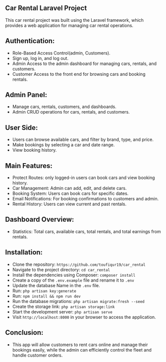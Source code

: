 ## Car Rental Laravel Project
This car rental project was built using the Laravel framework, which provides a web application for managing car rental operations.

## Authentication:
 - Role-Based Access Control(admin, Customers).
 - Sign up, log in, and log out.
 - Admin Access to the admin dashboard for managing cars, rentals, and customers.
 - Customer Access to the front end for browsing cars and booking rentals.

## Admin Panel:
 - Manage cars, rentals, customers, and dashboards.
 - Admin CRUD operations for cars, rentals, and customers.

## User Side:
 - Users can browse available cars, and filter by brand, type, and price.
 - Make bookings by selecting a car and date range.
 - View booking history.

## Main Features:
 - Protect Routes: only logged-in users can book cars and view booking history.
 - Car Management: Admin can add, edit, and delete cars.
 - Booking System: Users can book cars for specific dates.
 - Email Notifications: For booking confirmations to customers and admin.
 - Rental History: Users can view current and past rentals.

## Dashboard Overview:
 - Statistics: Total cars, available cars, total rentals, and total earnings from rentals.

## Installation:
 - Clone the repository: `https://github.com/toufiqur19/car_rental`
 - Navigate to the project directory: `cd car_rental`
 - Install the dependencies using Composer: `composer install`
 - Create a copy of the `.env.example` file and rename it to `.env`
 - Update the database Name in the `.env` file.
 - Run: `php artisan key:generate`
 - Run: `npm install && npm run dev`
 - Run the database migrations: `php artisan migrate:fresh --seed`
 - Create the storage link: `php artisan storage:link`
 - Start the development server: `php artisan serve`
 - Visit `http://localhost:8000` in your browser to access the application.

## Conclusion:
 - This app will allow customers to rent cars online and manage their bookings easily, while the admin can efficiently control the fleet and handle customer orders.


